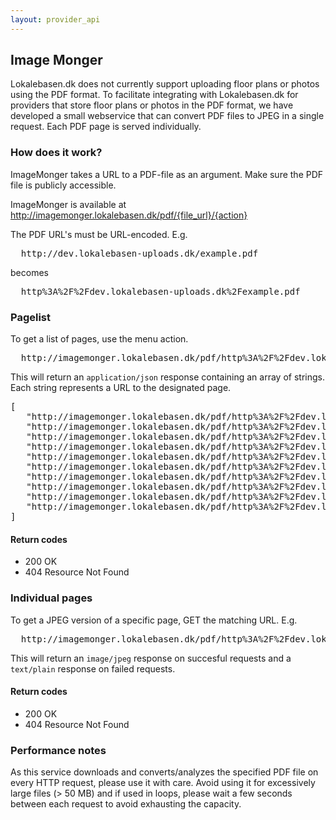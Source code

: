 ```yaml
---
layout: provider_api
---
```

## Image Monger

Lokalebasen.dk does not currently support uploading floor plans or photos using
the PDF format. To facilitate integrating with Lokalebasen.dk for providers that
store floor plans or photos in the PDF format, we have developed a small
webservice that can convert PDF files to JPEG in a single request. Each PDF page
is served individually.

### How does it work?

ImageMonger takes a URL to a PDF-file as an argument. Make sure the PDF file
is publicly accessible.

ImageMonger is available at http://imagemonger.lokalebasen.dk/pdf/{file_url}/{action}

The PDF URL's must be URL-encoded. E.g.

<pre>
  http://dev.lokalebasen-uploads.dk/example.pdf
</pre>

becomes

<pre>
  http%3A%2F%2Fdev.lokalebasen-uploads.dk%2Fexample.pdf
</pre>

### Pagelist
To get a list of pages, use the menu action.

<pre>
  http://imagemonger.lokalebasen.dk/pdf/http%3A%2F%2Fdev.lokalebasen-uploads.dk%2Fexample.pdf/menu
</pre>

This will return an <code>application/json</code> response containing an array
of strings. Each string represents a URL to the designated page.

<pre>
[
   "http://imagemonger.lokalebasen.dk/pdf/http%3A%2F%2Fdev.lokalebasen-uploads.dk%2Fexample.pdf/1",
   "http://imagemonger.lokalebasen.dk/pdf/http%3A%2F%2Fdev.lokalebasen-uploads.dk%2Fexample.pdf/2",
   "http://imagemonger.lokalebasen.dk/pdf/http%3A%2F%2Fdev.lokalebasen-uploads.dk%2Fexample.pdf/3",
   "http://imagemonger.lokalebasen.dk/pdf/http%3A%2F%2Fdev.lokalebasen-uploads.dk%2Fexample.pdf/4",
   "http://imagemonger.lokalebasen.dk/pdf/http%3A%2F%2Fdev.lokalebasen-uploads.dk%2Fexample.pdf/5",
   "http://imagemonger.lokalebasen.dk/pdf/http%3A%2F%2Fdev.lokalebasen-uploads.dk%2Fexample.pdf/6",
   "http://imagemonger.lokalebasen.dk/pdf/http%3A%2F%2Fdev.lokalebasen-uploads.dk%2Fexample.pdf/7",
   "http://imagemonger.lokalebasen.dk/pdf/http%3A%2F%2Fdev.lokalebasen-uploads.dk%2Fexample.pdf/8",
   "http://imagemonger.lokalebasen.dk/pdf/http%3A%2F%2Fdev.lokalebasen-uploads.dk%2Fexample.pdf/9",
   "http://imagemonger.lokalebasen.dk/pdf/http%3A%2F%2Fdev.lokalebasen-uploads.dk%2Fexample.pdf/10"
]
</pre>

#### Return codes
* 200 OK
* 404 Resource Not Found

### Individual pages

To get a JPEG version of a specific page, GET the matching URL. E.g.

<pre>
  http://imagemonger.lokalebasen.dk/pdf/http%3A%2F%2Fdev.lokalebasen-uploads.dk%2Fexample.pdf/4
</pre>

This will return an <code>image/jpeg</code> response on succesful requests
and a <code>text/plain</code> response on failed requests.

#### Return codes
* 200 OK
* 404 Resource Not Found

### Performance notes

As this service downloads and converts/analyzes the specified PDF file on every
HTTP request, please use it with care. Avoid using it for excessively large files
(> 50 MB) and if used in loops, please wait a few seconds between each request
to avoid exhausting the capacity.
